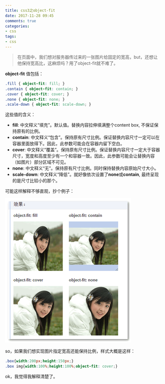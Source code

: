 ```yaml
---
title: css3之object-fit
date: 2017-11-28 09:45
comments: true
categories:
- css
tags:
- css
---
```


> 在页面中，我们想对服务器传过来的一张图片给固定的宽高，but，还想让他保持宽高比，这麻烦吗？用了object-fit就不难了。
<!-- more -->

**object-fit** 值包括：

```css
.fill { object-fit: fill; }
.contain { object-fit: contain; }
.cover { object-fit: cover; }
.none { object-fit: none; }
.scale-down { object-fit: scale-down; }
```

这些值的含义：

- **fill**: 中文释义“填充”。默认值。替换内容拉伸填满整个content box, 不保证保持原有的比例。
- **contain**: 中文释义“包含”。保持原有尺寸比例。保证替换内容尺寸一定可以在容器里面放得下。因此，此参数可能会在容器内留下空白。
- **cover**: 中文释义“覆盖”。保持原有尺寸比例。保证替换内容尺寸一定大于容器尺寸，宽度和高度至少有一个和容器一致。因此，此参数可能会让替换内容（如图片）部分区域不可见。
- **none**: 中文释义“无”。保持原有尺寸比例。同时保持替换内容原始尺寸大小。
- **scale-down**: 中文释义“降低”。就好像依次设置了**none**或**contain**, 最终呈现的是尺寸比较小的那个。

可能这样解释不够直观，抄个例子：

![20171128-object-fit](/blogs/20171128-object-fit.png)

so，如果我们想实现图片指定宽高还能保持比例，样式大概是这样：

```css
.box{width:200px;height:150px;}
.box img{width:100%;height:100%;object-fit: cover;}
```

ok，我觉得我解释清楚了。